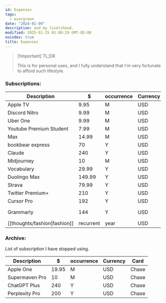 ```yaml
---
id: Expenses
tags:
  - evergreen
date: "2024-01-09"
description: and my livelihood.
modified: 2025-01-25 01:08:29 GMT-05:00
noindex: true
title: Expenses
---
```


> [!important] TL;DR
>
> This is for personal uses, and I fully understand that I'm very fortunate to afford such lifestyle.

### Subscriptions:

| Description                   | $         | occurrence | Currency | Card  | Notes     |
| ----------------------------- | --------- | ---------- | -------- | ----- | --------- |
| Apple TV                      | 9.95      | M          | USD      | Chase |           |
| Discord Nitro                 | 9.99      | M          | USD      | Chase |           |
| Uber One                      | 9.99      | M          | USD      | Chase |           |
| Youtube Premium Student       | 7.99      | M          | USD      | Chase |           |
| Max                           | 14.99     | M          | USD      | Chase |           |
| bookbear express              | 70        | Y          | USD      | Chase |           |
| Claude                        | 240       | Y          | USD      | Chase |           |
| Midjourney                    | 10        | M          | USD      | Chase |           |
| Vocabulary                    | 29.99     | Y          | USD      | Chase |           |
| Duolingo Max                  | 149.99    | Y          | USD      | Chase |           |
| Strava                        | 79.99     | Y          | USD      | Chase |           |
| Twitter Premium+              | 210       | Y          | USD      | Chase |           |
| Cursor Pro                    | 192       | Y          | USD      | Chase |           |
| Grammarly                     | 144       | Y          | USD      | Chase | (for mom) |
| [[thoughts/fashion\|fashion]] | recurrent | year       | USD      | Chase |           |

### Archive:

List of subscription I have stopped using.

| Description    | $     | occurrence | Currency | Card  |
| -------------- | ----- | ---------- | -------- | ----- |
| Apple One      | 19.95 | M          | USD      | Chase |
| Supermaven Pro | 10    | M          | USD      | Chase |
| ChatGPT Plus   | 240   | Y          | USD      | Chase |
| Perplexity Pro | 200   | Y          | USD      | Chase |
